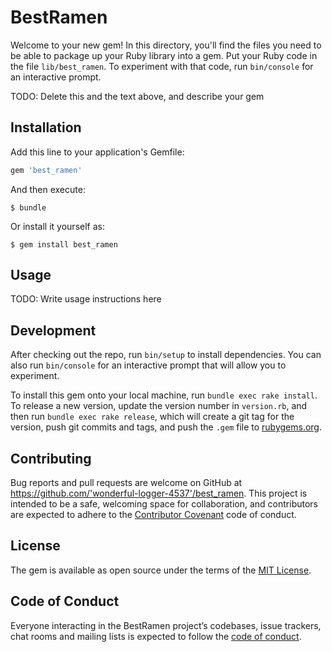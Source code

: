 # BestRamen

Welcome to your new gem! In this directory, you'll find the files you need to be able to package up your Ruby library into a gem. Put your Ruby code in the file `lib/best_ramen`. To experiment with that code, run `bin/console` for an interactive prompt.

TODO: Delete this and the text above, and describe your gem

## Installation

Add this line to your application's Gemfile:

```ruby
gem 'best_ramen'
```

And then execute:

    $ bundle

Or install it yourself as:

    $ gem install best_ramen

## Usage

TODO: Write usage instructions here

## Development

After checking out the repo, run `bin/setup` to install dependencies. You can also run `bin/console` for an interactive prompt that will allow you to experiment.

To install this gem onto your local machine, run `bundle exec rake install`. To release a new version, update the version number in `version.rb`, and then run `bundle exec rake release`, which will create a git tag for the version, push git commits and tags, and push the `.gem` file to [rubygems.org](https://rubygems.org).

## Contributing

Bug reports and pull requests are welcome on GitHub at https://github.com/'wonderful-logger-4537'/best_ramen. This project is intended to be a safe, welcoming space for collaboration, and contributors are expected to adhere to the [Contributor Covenant](http://contributor-covenant.org) code of conduct.

## License

The gem is available as open source under the terms of the [MIT License](https://opensource.org/licenses/MIT).

## Code of Conduct

Everyone interacting in the BestRamen project’s codebases, issue trackers, chat rooms and mailing lists is expected to follow the [code of conduct](https://github.com/'wonderful-logger-4537'/best_ramen/blob/master/CODE_OF_CONDUCT.md).
